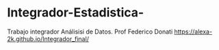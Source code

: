 # Integrador-Estadistica-
Trabajo integrador Análisisi de Datos. Prof Federico Donati
https://alexa-2k.github.io/Integrador_final/

